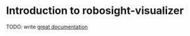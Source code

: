 # Introduction to robosight-visualizer

TODO: write [great documentation](http://jacobian.org/writing/what-to-write/)
